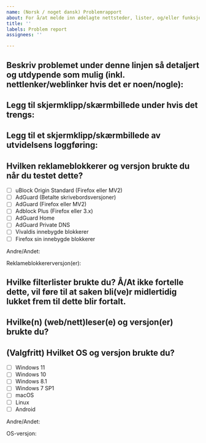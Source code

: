 ```yaml
---
name: (Norsk / noget dansk) Problemrapport
about: For å/at melde inn ødelagte nettsteder, lister, og/eller funksjoner
title: ''
labels: Problem report
assignees: ''

---
```


<!-- PS: Hvis du allerede har skrevet en oppføring som ville ha fikset problemet, er det bedre å bruke *Listeoppføringsforslag*-malen i stedet. -->

<!-- Les gjennom https://github.com/DandelionSprout/adfilt/blob/master/.github/CONTRIBUTING.md hvis du har anledning, sånn at du vet hva du kan forvente om hvordan saksrapporter blir behandlet. -->

## Beskriv problemet under denne linjen så detaljert og utdypende som mulig (inkl. nettlenker/weblinker hvis det er noen/nogle):

## Legg til skjermklipp/skærmbillede under hvis det trengs:

## Legg til et skjermklipp/skærmbillede av utvidelsens loggføring:
<!-- Hvis du bruker uBlock Origin, er det anbefalt å filtrere visningen ned til Blokkert+Tillatt, for å redusere de (som oftest irrelevante) "hvite" loggoppføringene. -->

## Hvilken reklameblokkerer og versjon brukte du når du testet dette?
<!-- For info om støttede utvidelser, besøk https://github.com/DandelionSprout/adfilt/blob/master/Wiki/Supported%20adblockers%20and%20tools.md -->
- [ ] uBlock Origin Standard (Firefox eller MV2)
- [ ] AdGuard (Betalte skrivebordsversjoner)
- [ ] AdGuard (Firefox eller MV2)
- [ ] Adblock Plus (Firefox eller 3.x)
- [ ] AdGuard Home
- [ ] AdGuard Private DNS
- [ ] Vivaldis innebygde blokkerer
- [ ] Firefox sin innebygde blokkerer

Andre/Andet:

Reklameblokkererversjon(er):

## Hvilke filterlister brukte du? Å/At ikke fortelle dette, vil føre til at saken bli(ve)r midlertidig lukket frem til dette blir fortalt.
<!-- Hvis du vil spare tid, kan du ta et skjermklipp av listeinnstillingene til reklameblokkereren din. -->

## Hvilke(n) (web/nett)leser(e) og versjon(er) brukte du?
<!-- Hvis du er i tvil, se i *Om*-siden til nettleseren din. -->

## (Valgfritt) Hvilket OS og versjon brukte du?
- [ ] Windows 11
- [ ] Windows 10
- [ ] Windows 8.1
- [ ] Windows 7 SP1
- [ ] macOS
- [ ] Linux
- [ ] Android

Andre/Andet:

OS-versjon:
